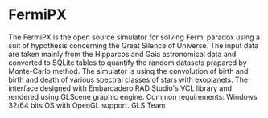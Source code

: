 # FermiPX
The FermiPX is the open source simulator for solving Fermi paradox 
using a suit of hypothesis concerning the Great Silence of Universe. 
The input data are taken mainly from the Hipparcos and Gaia astronomical data
and converted to SQLite tables to quantify the random datasets prapared by Monte-Carlo method. 
The simulator is using the convolution of birth and birth and death of various spectral classes of stars 
with exoplanets. The interface designed with Embarcadero RAD Studio's VCL library and rendered 
using GLScene graphic engine.
Common requirements: Windows 32/64 bits OS with OpenGL support. 
GLS Team
